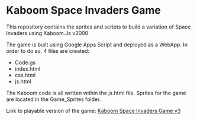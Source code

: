 # Kaboom Space Invaders Game
This repository contains the sprites and scripts to build a variation of Space Invaders using Kaboom.Js v3000

The game is built using Google Apps Script and deployed as a WebApp. In order to do so, 4 files are created:

- Code.gs
- index.html
- css.html
- js.html
  
The Kaboom code is all written within the js.html file. Sprites for the game are located in the Game_Sprites folder.

Link to playable version of the game: [Kaboom Space Invaders Game v3](https://script.google.com/macros/s/AKfycbw0-xPVj51x9qW_Szw2pdUOpJD6Wksy-xZFbIZXp0rHCG3xsj16ahUnOTuv6ygYN8g/exec)
